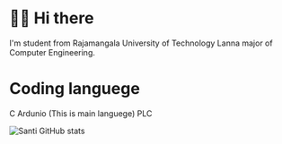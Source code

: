 # 👋👋 Hi there

I'm student from Rajamangala University of Technology Lanna major of Computer Engineering.

# Coding languege
C Ardunio (This is main languege)
PLC

![Santi GitHub stats](https://github-readme-stats.vercel.app/api?username=anuraghazra&show_icons=true&theme=radical)
